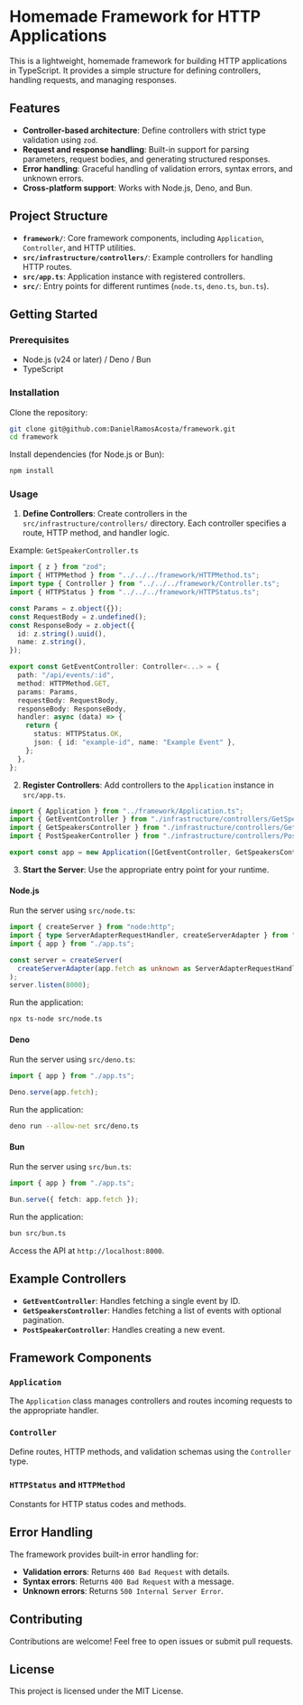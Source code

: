 # Homemade Framework for HTTP Applications

This is a lightweight, homemade framework for building HTTP applications in TypeScript. It provides a simple structure for defining controllers, handling requests, and managing responses.

## Features

- **Controller-based architecture**: Define controllers with strict type validation using `zod`.
- **Request and response handling**: Built-in support for parsing parameters, request bodies, and generating structured responses.
- **Error handling**: Graceful handling of validation errors, syntax errors, and unknown errors.
- **Cross-platform support**: Works with Node.js, Deno, and Bun.

## Project Structure

- **`framework/`**: Core framework components, including `Application`, `Controller`, and HTTP utilities.
- **`src/infrastructure/controllers/`**: Example controllers for handling HTTP routes.
- **`src/app.ts`**: Application instance with registered controllers.
- **`src/`**: Entry points for different runtimes (`node.ts`, `deno.ts`, `bun.ts`).

## Getting Started

### Prerequisites

- Node.js (v24 or later) / Deno / Bun
- TypeScript

### Installation

Clone the repository:

```bash
git clone git@github.com:DanielRamosAcosta/framework.git
cd framework
```

Install dependencies (for Node.js or Bun):

```bash
npm install
```

### Usage

1. **Define Controllers**: Create controllers in the `src/infrastructure/controllers/` directory. Each controller specifies a route, HTTP method, and handler logic.

Example: `GetSpeakerController.ts`
```typescript
import { z } from "zod";
import { HTTPMethod } from "../../../framework/HTTPMethod.ts";
import type { Controller } from "../../../framework/Controller.ts";
import { HTTPStatus } from "../../../framework/HTTPStatus.ts";

const Params = z.object({});
const RequestBody = z.undefined();
const ResponseBody = z.object({
  id: z.string().uuid(),
  name: z.string(),
});

export const GetEventController: Controller<...> = {
  path: "/api/events/:id",
  method: HTTPMethod.GET,
  params: Params,
  requestBody: RequestBody,
  responseBody: ResponseBody,
  handler: async (data) => {
    return {
      status: HTTPStatus.OK,
      json: { id: "example-id", name: "Example Event" },
    };
  },
};
```

2. **Register Controllers**: Add controllers to the `Application` instance in `src/app.ts`.

```typescript
import { Application } from "../framework/Application.ts";
import { GetEventController } from "./infrastructure/controllers/GetSpeakerController.ts";
import { GetSpeakersController } from "./infrastructure/controllers/GetSpeakersController.ts";
import { PostSpeakerController } from "./infrastructure/controllers/PostSpeakerController.ts";

export const app = new Application([GetEventController, GetSpeakersController, PostSpeakerController]);
```

3. **Start the Server**: Use the appropriate entry point for your runtime.

#### Node.js
Run the server using `src/node.ts`:
```typescript
import { createServer } from "node:http";
import { type ServerAdapterRequestHandler, createServerAdapter } from "@whatwg-node/server";
import { app } from "./app.ts";

const server = createServer(
  createServerAdapter(app.fetch as unknown as ServerAdapterRequestHandler<unknown>),
);
server.listen(8000);
```

Run the application:
```bash
npx ts-node src/node.ts
```

#### Deno
Run the server using `src/deno.ts`:
```typescript
import { app } from "./app.ts";

Deno.serve(app.fetch);
```

Run the application:
```bash
deno run --allow-net src/deno.ts
```

#### Bun
Run the server using `src/bun.ts`:
```typescript
import { app } from "./app.ts";

Bun.serve({ fetch: app.fetch });
```

Run the application:
```bash
bun src/bun.ts
```

Access the API at `http://localhost:8000`.

## Example Controllers

- **`GetEventController`**: Handles fetching a single event by ID.
- **`GetSpeakersController`**: Handles fetching a list of events with optional pagination.
- **`PostSpeakerController`**: Handles creating a new event.

## Framework Components

### `Application`

The `Application` class manages controllers and routes incoming requests to the appropriate handler.

### `Controller`

Define routes, HTTP methods, and validation schemas using the `Controller` type.

### `HTTPStatus` and `HTTPMethod`

Constants for HTTP status codes and methods.

## Error Handling

The framework provides built-in error handling for:

- **Validation errors**: Returns `400 Bad Request` with details.
- **Syntax errors**: Returns `400 Bad Request` with a message.
- **Unknown errors**: Returns `500 Internal Server Error`.

## Contributing

Contributions are welcome! Feel free to open issues or submit pull requests.

## License

This project is licensed under the MIT License.
